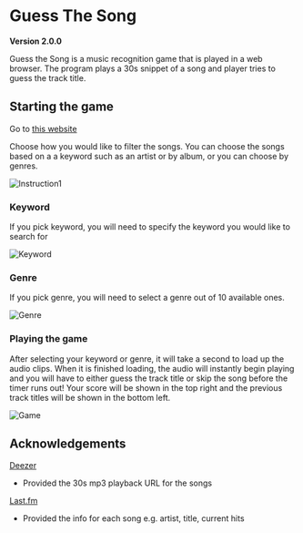 # Guess The Song
**Version 2.0.0**

Guess the Song is a music recognition game that is played in a web browser. The program plays a 30s snippet of a song and player tries to guess the track title.


## Starting the game
Go to [this website](https://resocram.github.io/GuessTheSong/)

Choose how you would like to filter the songs.
You can choose the songs based on a a keyword such as an artist or by album,
or you can choose by genres.


![Instruction1](https://i.imgur.com/ALQRzVv.png "Choose Keyword or Genre")

### Keyword
If you pick keyword, you will need to specify the keyword you would like to search for

![Keyword](https://i.imgur.com/76QWDVn.png "Keyword")

### Genre
If you pick genre, you will need to select a genre out of 10 available ones.

![Genre](https://i.imgur.com/mTpF34b.png "Genre")


### Playing the game
After selecting your keyword or genre, it will take a second to load up the audio clips. When it is finished loading, the audio will instantly begin playing and you will have to either guess the track title or skip the song before the timer runs out! Your score will be shown in the top right and the previous track titles will be shown in the bottom left.

![Game](https://i.imgur.com/sn8PXTS.png, "Playing the game")

## Acknowledgements

[Deezer](https://developers.deezer.com/api)
* Provided the 30s mp3 playback URL for the songs

[Last.fm](https://www.last.fm/api/)
* Provided the info for each song e.g. artist, title, current hits
